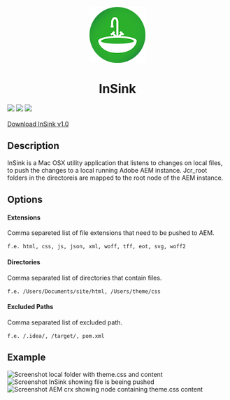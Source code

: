 <p align="center">
  <img src="https://raw.githubusercontent.com/Jarflux/inSink/master/InSink/Assets.xcassets/AppIcon.appiconset/sink128.png?raw=true" alt="InSink Logo"/>
    <h1 align="center">InSink</h1>
</p>

![](https://img.shields.io/github/release/qubyte/rubidium.svg?maxAge=100000)
![](https://img.shields.io/badge/build-stable-brightgreen.svg?maxAge=100000)
![](https://img.shields.io/github/license/mashape/apistatus.svg?maxAge=10000)
<br />
<br />
<a align="center" href="https://github.com/Jarflux/inSink/releases/download/v1.0/InSink.app.zip">Download InSink v1.0</a>

## Description
InSink is a Mac OSX utility application that listens to changes on local files, to push the changes to a local running Adobe AEM instance. Jcr_root folders in the directoreis are mapped to the root node of the AEM instance.

## Options
#### Extensions
Comma separeted list of file extensions that need to be pushed to AEM.<br />
````
f.e. html, css, js, json, xml, woff, tff, eot, svg, woff2
````

#### Directories
Comma separated list of directories that contain files.<br />
````
f.e. /Users/Documents/site/html, /Users/theme/css
````

#### Excluded Paths
Comma separated list of excluded path.<br />
````
f.e. /.idea/, /target/, pom.xml
````

## Example

<img src="http://i.imgur.com/C4qa4kG.png" alt="Screenshot local folder with theme.css and content">
<img src="http://i.imgur.com/bIBEUOE.png" alt="Screenshot InSink showing file is beeing pushed">
<img src="http://i.imgur.com/56Gy7Cf.png" alt="Screenshot AEM crx showing node containing theme.css content">

